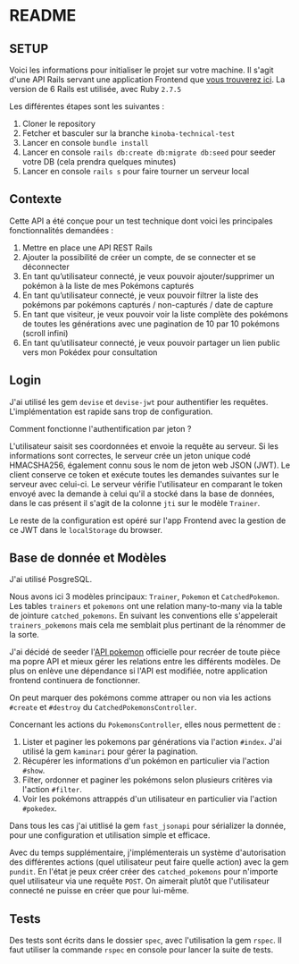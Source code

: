 # README

## SETUP

Voici les informations pour initialiser le projet sur votre machine.
Il s'agit d'une API Rails servant une application Frontend que [vous trouverez ici](https://github.com/benoitbarges/react-pokedex). La version de 6 Rails est utilisée, avec Ruby `2.7.5`

Les différentes étapes sont les suivantes :
1. Cloner le repository
2. Fetcher et basculer sur la branche `kinoba-technical-test`
3. Lancer en console `bundle install`
4. Lancer en console `rails db:create db:migrate db:seed` pour seeder votre DB (cela prendra quelques minutes)
5. Lancer en console `rails s` pour faire tourner un serveur local

## Contexte

Cette API a été conçue pour un test technique dont voici les principales fonctionnalités demandées :
1. Mettre en place une API REST Rails
2. Ajouter la possibilité de créer un compte, de se connecter et se déconnecter
3. En tant qu’utilisateur connecté, je veux pouvoir ajouter/supprimer un pokémon à la liste
de mes Pokémons capturés
4. En tant qu’utilisateur connecté, je veux pouvoir filtrer la liste des pokémons par pokémons capturés / non-capturés / date de capture
5. En tant que visiteur, je veux pouvoir voir la liste complète des pokémons de toutes les
générations avec une pagination de 10 par 10 pokémons (scroll infini)
6. En tant qu’utilisateur connecté, je veux pouvoir partager un lien public vers mon Pokédex
pour consultation

## Login

J'ai utilisé les gem `devise` et `devise-jwt` pour authentifier les requêtes. L'implémentation est rapide sans trop de configuration.

Comment fonctionne l'authentification par jeton ? 

L'utilisateur saisit ses coordonnées et envoie la requête au serveur. Si les informations sont correctes, le serveur crée un jeton unique codé HMACSHA256, également connu sous le nom de jeton web JSON (JWT). Le client conserve ce token et exécute toutes les demandes suivantes sur le serveur avec celui-ci. Le serveur vérifie l'utilisateur en comparant le token envoyé avec la demande à celui qu'il a stocké dans la base de données, dans le cas présent il s'agit de la colonne `jti` sur le modèle `Trainer`.

Le reste de la configuration est opéré sur l'app Frontend avec la gestion de ce JWT dans le `localStorage` du browser.

## Base de donnée et Modèles

J'ai utilisé PosgreSQL.

Nous avons ici 3 modèles principaux: `Trainer`, `Pokemon` et `CatchedPokemon`.
Les tables `trainers` et `pokemons` ont une relation many-to-many via la table de jointure `catched_pokemons`.  En suivant les conventions elle s'appelerait `trainers_pokemons` mais cela me semblait plus pertinant de la rénommer de la sorte.

J'ai décidé de seeder l'[API pokemon](https://pokeapi.co/) officielle pour recréer de toute pièce ma popre API et mieux gérer les relations entre les différents modèles. De plus on enlève une dépendance si l'API est modifiée, notre application frontend continuera de fonctionner.

On peut marquer des pokémons comme attraper ou non via les actions `#create` et `#destroy` du `CatchedPokemonsController`.

Concernant les actions du `PokemonsController`, elles nous permettent de :
1. Lister et paginer les pokemons par générations via l'action `#index`. J'ai utilisé la gem `kaminari` pour gérer la pagination.
2. Récupérer les informations d'un pokémon en particulier via l'action `#show`.
3. Filter, ordonner et paginer les pokémons selon plusieurs critères via l'action `#filter`.
4. Voir les pokémons attrappés d'un utilisateur en particulier via l'action `#pokedex`.

Dans tous les cas j'ai utitlisé la gem `fast_jsonapi` pour sérializer la donnée, pour une configuration et utilisation simple et efficace.

Avec du temps supplémentaire, j'implémenterais un système d'autorisation des différentes actions (quel utilisateur peut faire quelle action) avec la gem `pundit`.
En l'état je peux créer créer des `catched_pokemons` pour n'importe quel utilisateur via une requête `POST`. On aimerait plutôt que l'utilisateur connecté ne puisse en créer que pour lui-même.

## Tests

Des tests sont écrits dans le dossier `spec`, avec l'utilisation la gem `rspec`. Il faut utiliser la commande `rspec` en console pour lancer la suite de tests.

